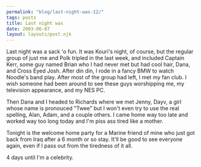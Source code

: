 ```yaml
---
permalink: "blog/last-night-was-12/"
tags: posts
title: Last night was
date: 2003-06-07
layout: layouts/post.njk
---
```


Last night was a sack 'o fun. It was Kouri's night, of course, but the regular group of just me and Polk tripled in the last week, and included Captain Kerr, some guy named Brian who I had never met but had cool hair, Dana, and Cross Eyed Josh. After din din, I rode in a fancy BMW to watch Noodle's band play. After most of the group had left, I met my fan club. I wish someone had been around to see these guys worshipping me, my television appearance, and my NES PC.

Then Dana and I headed to Richards where we met Jenny, Dayv, a girl whose name is pronouced "Twee" but I won't even try to use the real spelling, Alan, Adam, and a couple others. I came home way too late and worked way too long today and I'm piss ass tired like a mother.

Tonight is the welcome home party for a Marine friend of mine who just got back from Iraq after a 6 month or so stay. It'll be good to see everyone again, even if I pass out from the tiredness of it all. 

4 days until I'm a celebrity.